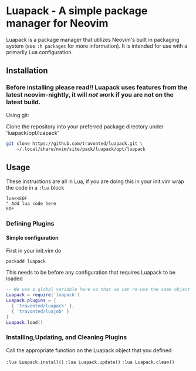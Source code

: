 # Luapack - A simple package manager for Neovim

Luapack is a package manager that utilizes Neovim's built in packaging system (see `:h packages` for more information). It is intended for use with a primarily Lua configuration.

## Installation
### Before installing please read!! Luapack uses features from the latest neovim-nightly, it will *_not_* work if you are not on the latest build.

Using git:

Clone the repository into your preferred package directory under 'luapack/opt/luapack'
```sh
git clone https://github.com/travonted/luapack.git \
    ~/.local/share/nvim/site/pack/luapack/opt/luapack
```

## Usage

These instructions are all in Lua,  if you are doing this in your init.vim wrap the code in a `:lua` block
```vimscript
lua<<EOF
" Add lua code here
EOF
```

### Defining Plugins

#### Simple configuration
First in your init.vim do 

```vim
packadd luapack
```

This needs to be before any configuration that requires Luapack to be loaded

```lua
-- We use a global variable here so that we can re-use the same object throughout the configuration
Luapack = require('luapack')
Luapack.plugins = {
  { 'travonted/luapack' },
  { 'travonted/luajob' }
}
Luapack.load()
```

### Installing,Updating, and Cleaning Plugins

Call the appropriate function on the Luapack object that you defined

`:lua Luapack.install()`
`:lua Luapack.update()`
`:lua Luapack.clean()`

